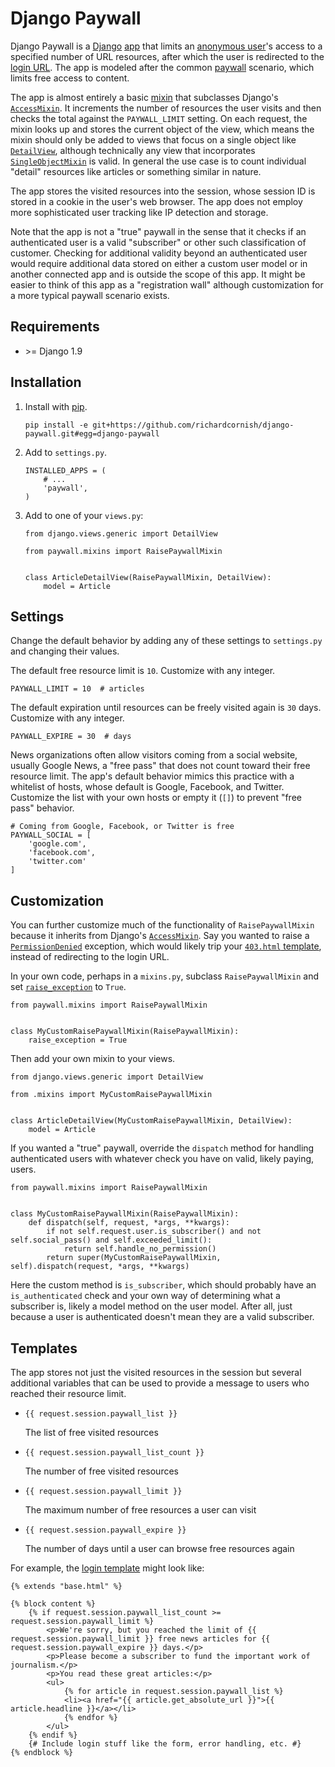 # Django Paywall

Django Paywall is a [Django](https://www.djangoproject.com/) [app](https://docs.djangoproject.com/en/1.9/intro/reusable-apps/) that limits an [anonymous user](https://docs.djangoproject.com/en/1.9/ref/contrib/auth/#anonymous-users)'s access to a specified number of URL resources, after which the user is redirected to the [login URL](https://docs.djangoproject.com/en/1.9/ref/settings/#std:setting-LOGIN_URL). The app is modeled after the common [paywall](https://en.wikipedia.org/wiki/Paywall) scenario, which limits free access to content.

The app is almost entirely a basic [mixin](https://docs.djangoproject.com/en/1.9/topics/class-based-views/mixins/) that subclasses Django's [`AccessMixin`](https://docs.djangoproject.com/en/1.9/topics/auth/default/#django.contrib.auth.mixins.AccessMixin). It increments the number of resources the user visits and then checks the total against the `PAYWALL_LIMIT` setting. On each request, the mixin looks up and stores the current object of the view, which means the mixin should only be added to views that focus on a single object like [`DetailView`](https://docs.djangoproject.com/en/1.9/ref/class-based-views/generic-display/#detailview), although technically any view that incorporates [`SingleObjectMixin`](https://docs.djangoproject.com/en/1.9/ref/class-based-views/mixins-single-object/#singleobjectmixin) is valid. In general the use case is to count individual "detail" resources like articles or something similar in nature.

The app stores the visited resources into the session, whose session ID is stored in a cookie in the user's web browser. The app does not employ more sophisticated user tracking like IP detection and storage.

Note that the app is not a "true" paywall in the sense that it checks if an authenticated user is a valid "subscriber" or other such classification of customer. Checking for additional validity beyond an authenticated user would require additional data stored on either a custom user model or in another connected app and is outside the scope of this app. It might be easier to think of this app as a "registration wall" although customization for a more typical paywall scenario exists.

## Requirements

- \>= Django 1.9

## Installation

1. Install with [pip](https://pip.pypa.io/).

	```
	pip install -e git+https://github.com/richardcornish/django-paywall.git#egg=django-paywall
	```

2. Add to `settings.py`.

	```
	INSTALLED_APPS = (
	    # ...
	    'paywall',
	)
	```

3. Add to one of your `views.py`:

	```
	from django.views.generic import DetailView
	
	from paywall.mixins import RaisePaywallMixin
	
	
	class ArticleDetailView(RaisePaywallMixin, DetailView):
	    model = Article
	```

## Settings

Change the default behavior by adding any of these settings to `settings.py` and changing their values.

The default free resource limit is `10`. Customize with any integer.

```
PAYWALL_LIMIT = 10  # articles
```

The default expiration until resources can be freely visited again is `30` days. Customize with any integer.

```
PAYWALL_EXPIRE = 30  # days
```

News organizations often allow visitors coming from a social website, usually Google News, a "free pass" that does not count toward their free resource limit. The app's default behavior mimics this practice with a whitelist of hosts, whose default is Google, Facebook, and Twitter. Customize the list with your own hosts or empty it (`[]`) to prevent "free pass" behavior.

```
# Coming from Google, Facebook, or Twitter is free
PAYWALL_SOCIAL = [
    'google.com',
    'facebook.com',
    'twitter.com'
]
```

## Customization

You can further customize much of the functionality of `RaisePaywallMixin` because it inherits from Django's [`AccessMixin`](https://docs.djangoproject.com/en/1.9/topics/auth/default/#django.contrib.auth.mixins.AccessMixin). Say you wanted to raise a [`PermissionDenied`](https://docs.djangoproject.com/en/1.9/ref/exceptions/#permissiondenied) exception, which would likely trip your [`403.html` template](https://docs.djangoproject.com/en/1.9/ref/views/#the-403-http-forbidden-view), instead of redirecting to the login URL.

In your own code, perhaps in a `mixins.py`, subclass `RaisePaywallMixin` and set [`raise_exception`](https://docs.djangoproject.com/en/1.9/topics/auth/default/#django.contrib.auth.mixins.AccessMixin.raise_exception) to `True`.

```
from paywall.mixins import RaisePaywallMixin


class MyCustomRaisePaywallMixin(RaisePaywallMixin):
    raise_exception = True
```

Then add your own mixin to your views.

```
from django.views.generic import DetailView

from .mixins import MyCustomRaisePaywallMixin


class ArticleDetailView(MyCustomRaisePaywallMixin, DetailView):
    model = Article
```

If you wanted a "true" paywall, override the `dispatch` method for handling authenticated users with whatever check you have on valid, likely paying, users.

```
from paywall.mixins import RaisePaywallMixin


class MyCustomRaisePaywallMixin(RaisePaywallMixin):
    def dispatch(self, request, *args, **kwargs):
        if not self.request.user.is_subscriber() and not self.social_pass() and self.exceeded_limit():
            return self.handle_no_permission()
        return super(MyCustomRaisePaywallMixin, self).dispatch(request, *args, **kwargs)
```

Here the custom method is `is_subscriber`, which should probably have an `is_authenticated` check and your own way of determining what a subscriber is, likely a model method on the user model. After all, just because a user is authenticated doesn't mean they are a valid subscriber.

## Templates

The app stores not just the visited resources in the session but several additional variables that can be used to provide a message to users who reached their resource limit.

- `{{ request.session.paywall_list }}`

    The list of free visited resources

- `{{ request.session.paywall_list_count }}`

    The number of free visited resources

- `{{ request.session.paywall_limit }}`

    The maximum number of free resources a user can visit

- `{{ request.session.paywall_expire }}`

    The number of days until a user can browse free resources again

For example, the [login template](https://docs.djangoproject.com/en/1.9/topics/auth/default/#django.contrib.auth.views.login) might look like:

```
{% extends "base.html" %}

{% block content %}
    {% if request.session.paywall_list_count >= request.session.paywall_limit %}
        <p>We're sorry, but you reached the limit of {{ request.session.paywall_limit }} free news articles for {{ request.session.paywall_expire }} days.</p>
        <p>Please become a subscriber to fund the important work of journalism.</p>
        <p>You read these great articles:</p>
        <ul>
            {% for article in request.session.paywall_list %}
            <li><a href="{{ article.get_absolute_url }}">{{ article.headline }}</a></li>
            {% endfor %}
        </ul>
    {% endif %}
    {# Include login stuff like the form, error handling, etc. #}
{% endblock %}
```

